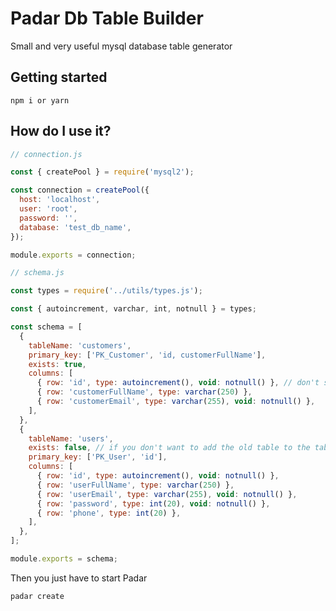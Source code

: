 # Padar Db Table Builder

Small and very useful mysql database table generator

## Getting started

```cli
npm i or yarn
```

## How do I use it?

```javascript 
// connection.js

const { createPool } = require('mysql2');

const connection = createPool({
  host: 'localhost',
  user: 'root',
  password: '',
  database: 'test_db_name',
});

module.exports = connection;

```

```javascript
// schema.js

const types = require('../utils/types.js');

const { autoincrement, varchar, int, notnull } = types;

const schema = [
  {
    tableName: 'customers',
    primary_key: ['PK_Customer', 'id, customerFullName'],
    exists: true, 
    columns: [
      { row: 'id', type: autoincrement(), void: notnull() }, // don't specify void if not will not be null
      { row: 'customerFullName', type: varchar(250) },
      { row: 'customerEmail', type: varchar(255), void: notnull() },
    ],
  },
  {
    tableName: 'users',
    exists: false, // if you don't want to add the old table to the table with the same name
    primary_key: ['PK_User', 'id'],
    columns: [
      { row: 'id', type: autoincrement(), void: notnull() },
      { row: 'userFullName', type: varchar(250) },
      { row: 'userEmail', type: varchar(255), void: notnull() },
      { row: 'password', type: int(20), void: notnull() },
      { row: 'phone', type: int(20) },
    ],
  },
];

module.exports = schema;

```

Then you just have to start Padar

```cli 
padar create
```
